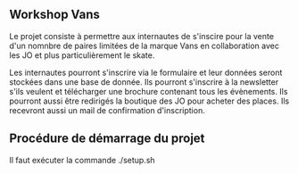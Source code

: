 ## Workshop Vans

Le projet consiste à permettre aux internautes de s'inscire pour la vente d'un nomnbre de paires limitées de la marque Vans en collaboration avec les JO et plus particulièrement le skate.

Les internautes pourront s'inscrire via le formulaire et leur données seront stockées dans une base de donnée.
Ils pourront s'inscrire à la newsletter s'ils veulent et télécharger une brochure contenant tous les évènements.
Ils pourront aussi être redirigés la boutique des JO pour acheter des places.
Ils recevront aussi un mail de confirmation d'inscription.


## Procédure de démarrage du projet

Il faut exécuter la commande ./setup.sh